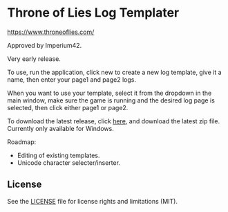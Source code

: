 # Throne of Lies Log Templater

https://www.throneoflies.com/

Approved by Imperium42.

Very early release.

To use, run the application, click new to create a new log template, give it a name, then enter your page1 and page2 logs.

When you want to use your template, select it from the dropdown in the main window, make sure the game is running and the desired log page is selected, then click either page1 or page2.

To download the latest release, click [here](https://github.com/Katuva/tol_log_templater/releases/latest), and download the latest zip file. Currently only available for Windows.

Roadmap:

- Editing of existing templates.
- Unicode character selecter/inserter.

## License

See the [LICENSE](LICENSE) file for license rights and limitations (MIT).
